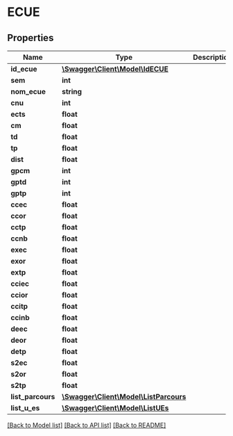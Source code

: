 # ECUE

## Properties
Name | Type | Description | Notes
------------ | ------------- | ------------- | -------------
**id_ecue** | [**\Swagger\Client\Model\IdECUE**](IdECUE.md) |  | [optional] 
**sem** | **int** |  | [optional] 
**nom_ecue** | **string** |  | [optional] 
**cnu** | **int** |  | [optional] 
**ects** | **float** |  | [optional] 
**cm** | **float** |  | [optional] 
**td** | **float** |  | [optional] 
**tp** | **float** |  | [optional] 
**dist** | **float** |  | [optional] 
**gpcm** | **int** |  | [optional] 
**gptd** | **int** |  | [optional] 
**gptp** | **int** |  | [optional] 
**ccec** | **float** |  | [optional] 
**ccor** | **float** |  | [optional] 
**cctp** | **float** |  | [optional] 
**ccnb** | **float** |  | [optional] 
**exec** | **float** |  | [optional] 
**exor** | **float** |  | [optional] 
**extp** | **float** |  | [optional] 
**cciec** | **float** |  | [optional] 
**ccior** | **float** |  | [optional] 
**ccitp** | **float** |  | [optional] 
**ccinb** | **float** |  | [optional] 
**deec** | **float** |  | [optional] 
**deor** | **float** |  | [optional] 
**detp** | **float** |  | [optional] 
**s2ec** | **float** |  | [optional] 
**s2or** | **float** |  | [optional] 
**s2tp** | **float** |  | [optional] 
**list_parcours** | [**\Swagger\Client\Model\ListParcours**](ListParcours.md) |  | [optional] 
**list_u_es** | [**\Swagger\Client\Model\ListUEs**](ListUEs.md) |  | [optional] 

[[Back to Model list]](../README.md#documentation-for-models) [[Back to API list]](../README.md#documentation-for-api-endpoints) [[Back to README]](../README.md)


